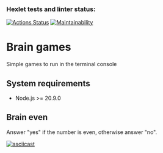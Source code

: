 ### Hexlet tests and linter status:
[![Actions Status](https://github.com/leshasmp/frontend-project-44/actions/workflows/hexlet-check.yml/badge.svg)](https://github.com/leshasmp/frontend-project-44/actions)
[![Maintainability](https://api.codeclimate.com/v1/badges/eaae5b290e110ed7084c/maintainability)](https://codeclimate.com/github/leshasmp/frontend-project-44/maintainability)

# Brain games
Simple games to run in the terminal console

## System requirements

* Node.js >= 20.9.0

## Brain even

Answer "yes" if the number is even, otherwise answer "no".

[![asciicast](https://asciinema.org/a/627359.svg)](https://asciinema.org/a/627359)